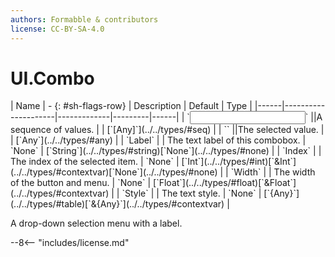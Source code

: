 ```yaml
---
authors: Formabble & contributors
license: CC-BY-SA-4.0
---
```



# UI.Combo

<div class="sh-parameters" markdown="1">
| Name | - {: #sh-flags-row} | Description | Default | Type |
|------|---------------------|-------------|---------|------|
| `<input>` ||A sequence of values. | | [`[Any]`](../../types/#seq) |
| `<output>` ||The selected value. | | [`Any`](../../types/#any) |
| `Label` |  | The text label of this combobox. | `None` | [`String`](../../types/#string)[`None`](../../types/#none) |
| `Index` |  | The index of the selected item. | `None` | [`Int`](../../types/#int)[`&Int`](../../types/#contextvar)[`None`](../../types/#none) |
| `Width` |  | The width of the button and menu. | `None` | [`Float`](../../types/#float)[`&Float`](../../types/#contextvar) |
| `Style` |  | The text style. | `None` | [`{Any}`](../../types/#table)[`&{Any}`](../../types/#contextvar) |

</div>

A drop-down selection menu with a label.

--8<-- "includes/license.md"

